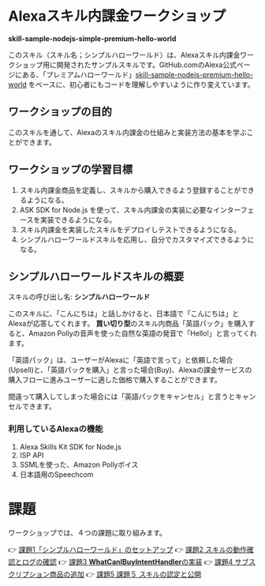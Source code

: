 # Alexaスキル内課金ワークショップ 

**skill-sample-nodejs-simple-premium-hello-world**

このスキル（スキル名；シンプルハローワールド）は、Alexaスキル内課金ワークショップ用に開発されたサンプルスキルです。GitHub.comのAlexa公式ページにある、「プレミアムハローワールド」[skill-sample-nodejs-premium-hello-world](https://github.com/alexa/skill-sample-nodejs-premium-hello-world) をベースに、初心者にもコードを理解しやすいように作り変えています。

## ワークショップの目的

このスキルを通して、Alexaのスキル内課金の仕組みと実装方法の基本を学ぶことができます。

## ワークショップの学習目標

1. スキル内課金商品を定義し、スキルから購入できるよう登録することができるようになる。
1. ASK SDK for Node.js を使って、スキル内課金の実装に必要なインターフェースを実装できるようになる。
1. スキル内課金を実装したスキルをデプロイしテストできるようになる。
1. シンプルハローワールドスキルを応用し、自分でカスタマイズできるようになる。

## シンプルハローワールドスキルの概要

スキルの呼び出し名: **シンプルハローワールド**

このスキルに、「こんにちは」と話しかけると、日本語で「こんにちは」とAlexaが応答してくれます。
**買い切り型**のスキル内商品「英語パック」を購入すると、Amazon Pollyの音声を使った自然な英語の発音で「Hello!」と言ってくれます。

「英語パック」は、ユーザーがAlexaに「英語で言って」と依頼した場合(Upsell)と、「英語パックを購入」と言った場合(Buy)、Alexaの課金サービスの購入フローに進みユーザーに適した価格で購入することができます。

間違って購入してしまった場合には「英語パックをキャンセル」と言うとキャンセルできます。

### 利用しているAlexaの機能
1. Alexa Skills Kit SDK for Node.js
1. ISP API
1. SSMLを使った、Amazon Pollyボイス
1. 日本語用のSpeechcom

# 課題

ワークショップでは、４つの課題に取り組みます。

:point_right: [課題1「シンプルハローワールド」のセットアップ](./instructions/1-setup-sample-skill.md)
:point_right: [課題2 スキルの動作確認とログの確認](./instructions/2-test.md)
:point_right: [課題3 **WhatCanIBuyIntentHandler**の実装](./instructions/3-adding-WhatCanIBuyIntent-handler.md)
:point_right: [課題4 サブスクリプション商品の追加](./instructions/4-adding-subscription-product.md)
:point_right: [課題5 課題５ スキルの認定と公開](./instructions/5-submit-for-certification.md)


